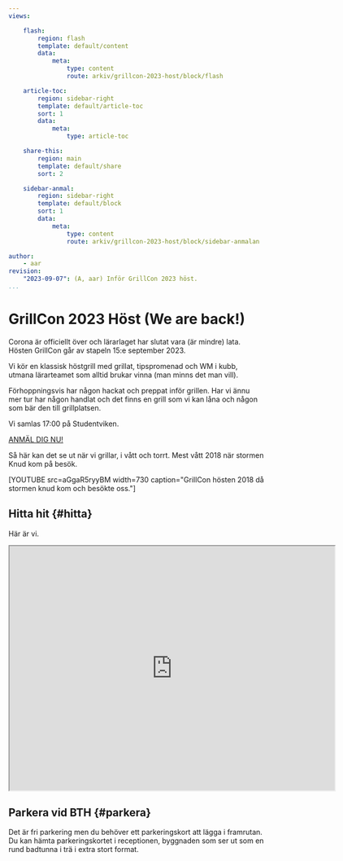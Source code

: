 ```yaml
---
views:

    flash:
        region: flash
        template: default/content
        data:
            meta:
                type: content
                route: arkiv/grillcon-2023-host/block/flash

    article-toc:
        region: sidebar-right
        template: default/article-toc
        sort: 1
        data:
            meta:
                type: article-toc

    share-this:
        region: main
        template: default/share
        sort: 2

    sidebar-anmal:
        region: sidebar-right
        template: default/block
        sort: 1
        data:
            meta:
                type: content
                route: arkiv/grillcon-2023-host/block/sidebar-anmalan

author:
    - aar
revision:
    "2023-09-07": (A, aar) Inför GrillCon 2023 höst.
...
```

GrillCon 2023 Höst (We are back!)
===============================

Corona är officiellt över och lärarlaget har slutat vara (är mindre) lata. Hösten GrillCon går av stapeln 15:e september 2023.

Vi kör en klassisk höstgrill med grillat, tipspromenad och WM i kubb, utmana lärarteamet som alltid brukar vinna (man minns det man vill).

Förhoppningsvis har någon hackat och preppat inför grillen. Har vi ännu mer tur har någon handlat och det finns en grill som vi kan låna och någon som bär den till grillplatsen.

Vi samlas 17:00 på Studentviken.

[ANMÄL DIG NU!](https://goo.gl/f7SQdv)

Så här kan det se ut när vi grillar, i vått och torrt. Mest vått 2018 när stormen Knud kom på besök.

[YOUTUBE src=aGgaR5ryyBM width=730 caption="GrillCon hösten 2018 då stormen knud kom och besökte oss."]


Hitta hit {#hitta}
--------------------------------

Här är vi.

<iframe src="https://www.google.com/maps/d/u/0/embed?mid=1UNmeJUpCMmbFy7dAFLzOwzwfFps" width="640" height="480"></iframe>



Parkera vid BTH {#parkera}
--------------------------------

Det är fri parkering men du behöver ett parkeringskort att lägga i framrutan. Du kan hämta parkeringskortet i receptionen, byggnaden som ser ut som en rund badtunna i trä i extra stort format.
